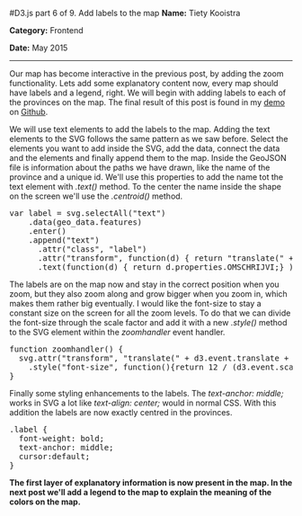 #D3.js part 6 of 9. Add labels to the map
**Name:** Tiety Kooistra

**Category:** Frontend

**Date:** May 2015

----------------------------------------------------------------------
Our map has become interactive in the previous post, by adding the zoom functionality. Lets add some explanatory content now, every map should have labels and a legend, right. We will begin with adding labels to each of the provinces on the map. The final result of this post is found in my [demo](http://tietyk.github.io/D3/Prototype/part6-9.html) on [Github](http://tietyk.github.io/D3/).

We will use text elements to add the labels to the map. Adding the text elements to the SVG follows the same pattern as we saw before. Select the elements you want to add inside the SVG, add the data, connect the data and the elements and finally append them to the map. Inside the GeoJSON file is information about the paths we have drawn, like the name of the province and a unique id. We'll use this properties to add the name tot the text element with *.text()* method. To the center the name inside the shape on the screen we'll use the *.centroid()* method.

<pre lang='js'>
var label = svg.selectAll("text")
    .data(geo_data.features)
    .enter()
    .append("text")
      .attr("class", "label")
      .attr("transform", function(d) { return "translate(" + path.centroid(d) + ")"; })
      .text(function(d) { return d.properties.OMSCHRIJVI;} );
</pre>

The labels are on the map now and stay in the correct position when you zoom, but they also zoom along and grow bigger when you zoom in, which makes them rather big eventually. I would like the font-size to stay a constant size on the screen for all the zoom levels. To do that we can divide the font-size through the scale factor and add it with a new *.style()* method to the SVG element within the *zoomhandler* event handler.

<pre lang='js' mark="3">
function zoomhandler() {
  svg.attr("transform", "translate(" + d3.event.translate + ")scale(" + d3.event.scale + ")")
    .style("font-size", function(){return 12 / (d3.event.scale) + "px";});
}
</pre>

Finally some styling enhancements to the labels. The *text-anchor: middle;* works in SVG a lot like *text-align: center;* would in normal CSS. With this addition the labels are now exactly centred in the provinces.

<pre lang='css'>
.label {
  font-weight: bold;
  text-anchor: middle;
  cursor:default;
}
</pre>

**The first layer of explanatory information is now present in the map. In the next post we'll add a legend to the map to explain the meaning of the colors on the map.**